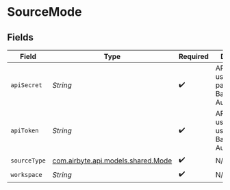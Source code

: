 # SourceMode


## Fields

| Field                                                             | Type                                                              | Required                                                          | Description                                                       |
| ----------------------------------------------------------------- | ----------------------------------------------------------------- | ----------------------------------------------------------------- | ----------------------------------------------------------------- |
| `apiSecret`                                                       | *String*                                                          | :heavy_check_mark:                                                | API secret to use as the password for Basic Authentication.       |
| `apiToken`                                                        | *String*                                                          | :heavy_check_mark:                                                | API token to use as the username for Basic Authentication.        |
| `sourceType`                                                      | [com.airbyte.api.models.shared.Mode](../../models/shared/Mode.md) | :heavy_check_mark:                                                | N/A                                                               |
| `workspace`                                                       | *String*                                                          | :heavy_check_mark:                                                | N/A                                                               |